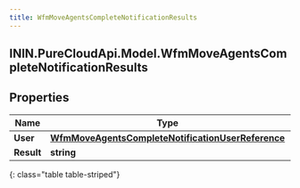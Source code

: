 ```yaml
---
title: WfmMoveAgentsCompleteNotificationResults
---
```

## ININ.PureCloudApi.Model.WfmMoveAgentsCompleteNotificationResults

## Properties

|Name | Type | Description | Notes|
|------------ | ------------- | ------------- | -------------|
| **User** | [**WfmMoveAgentsCompleteNotificationUserReference**](WfmMoveAgentsCompleteNotificationUserReference.html) |  | [optional] |
| **Result** | **string** |  | [optional] |
{: class="table table-striped"}


